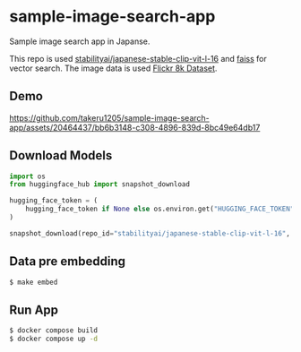 # sample-image-search-app

Sample image search app in Japanse.

This repo is used [stabilityai/japanese-stable-clip-vit-l-16](https://huggingface.co/stabilityai/japanese-stable-clip-vit-l-16) and [faiss](https://github.com/facebookresearch/faiss) for vector search. The image data is used [Flickr 8k Dataset](https://www.kaggle.com/datasets/adityajn105/flickr8k/).

## Demo

https://github.com/takeru1205/sample-image-search-app/assets/20464437/bb6b3148-c308-4896-839d-8bc49e64db17




## Download Models

```python
import os
from huggingface_hub import snapshot_download

hugging_face_token = (
    hugging_face_token if None else os.environ.get("HUGGING_FACE_TOKEN")
)

snapshot_download(repo_id="stabilityai/japanese-stable-clip-vit-l-16", local_dir="models", token=hugging_face_token)
```

## Data pre embedding

```bash
$ make embed
```

## Run App

```bash
$ docker compose build
$ docker compose up -d
```
